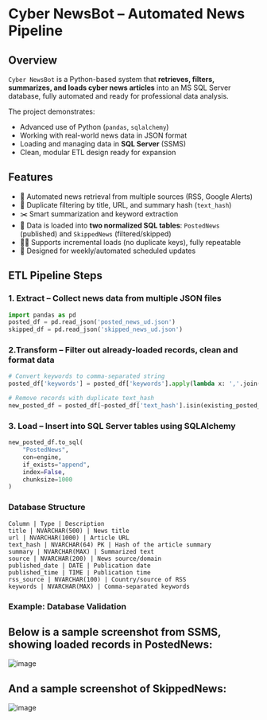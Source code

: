 # Cyber NewsBot – Automated News Pipeline

## Overview
`Cyber NewsBot` is a Python-based system that **retrieves, filters, summarizes, and loads cyber news articles** into an MS SQL Server database, fully automated and ready for professional data analysis.

The project demonstrates:
- Advanced use of Python (`pandas`, `sqlalchemy`)
- Working with real-world news data in JSON format
- Loading and managing data in **SQL Server** (SSMS)
- Clean, modular ETL design ready for expansion



## Features
- 🔎 Automated news retrieval from multiple sources (RSS, Google Alerts)
- 🧹 Duplicate filtering by title, URL, and summary hash (`text_hash`)
- ✂️ Smart summarization and keyword extraction
- 💾 Data is loaded into **two normalized SQL tables**: `PostedNews` (published) and `SkippedNews` (filtered/skipped)
- 🕵️‍♂️ Supports incremental loads (no duplicate keys), fully repeatable
- 📅 Designed for weekly/automated scheduled updates



## ETL Pipeline Steps

### 1. **Extract** – Collect news data from multiple JSON files
```python
import pandas as pd
posted_df = pd.read_json('posted_news_ud.json')
skipped_df = pd.read_json('skipped_news_ud.json')
```

### 2.Transform – Filter out already-loaded records, clean and format data
```python
# Convert keywords to comma-separated string
posted_df['keywords'] = posted_df['keywords'].apply(lambda x: ','.join(x) if isinstance(x, list) else str(x))

# Remove records with duplicate text_hash
new_posted_df = posted_df[~posted_df['text_hash'].isin(existing_posted_hashes)].drop_duplicates(subset=['text_hash'])
```

### 3. Load – Insert into SQL Server tables using SQLAlchemy
```python
new_posted_df.to_sql(
    "PostedNews",
    con=engine,
    if_exists="append",
    index=False,
    chunksize=1000
)
```
### Database Structure
```TABLE
Column | Type | Description
title | NVARCHAR(500) | News title
url | NVARCHAR(1000) | Article URL
text_hash | NVARCHAR(64) PK | Hash of the article summary
summary | NVARCHAR(MAX) | Summarized text
source | NVARCHAR(200) | News source/domain
published_date | DATE | Publication date
published_time | TIME | Publication time
rss_source | NVARCHAR(100) | Country/source of RSS
keywords | NVARCHAR(MAX) | Comma-separated keywords
```

### Example: Database Validation
## Below is a sample screenshot from SSMS, showing loaded records in PostedNews:<br>
![image](https://github.com/user-attachments/assets/1fbe28fb-39f6-4c42-b626-121832c24b31)

## And a sample screenshot of SkippedNews:<br>
![image](https://github.com/user-attachments/assets/a238d7f5-b847-4638-9f94-3e0dbd2f588d)

